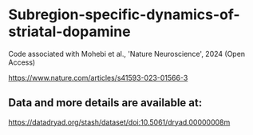 # Subregion-specific-dynamics-of-striatal-dopamine
Code associated with Mohebi et al., 'Nature Neuroscience', 2024 (Open Access)

https://www.nature.com/articles/s41593-023-01566-3


## Data and more details are available at: 
https://datadryad.org/stash/dataset/doi:10.5061/dryad.00000008m
